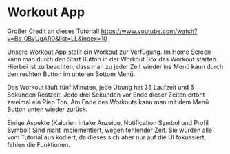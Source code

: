 # Workout App

Großer Credit an dieses Tutorial! https://www.youtube.com/watch?v=Bs_0ByUgAR0&list=LL&index=10

Unsere Workout App stellt ein Workout zur Verfügung. Im Home Screen kann man durch den Start Button in der Workout Box das Workout starten.
Hierbei ist zu beachten, dass man zu jeder Zeit wieder ins Menü kann durch den rechten Button im unteren Bottom Menü.

Das Workout läuft fünf Minuten, jede Übung hat 35 Laufzeit und 5 Sekunden Restzeit. Jede drei Sekunden vor
Ende dieser Zeiten ertönt zweimal ein Piep Ton.
Am Ende des Workouts kann man mit dem Menü Button unten wieder zurück.

Einige Aspekte (Kalorien intake Anzeige, Notification Symbol und Profil Symbol) Sind nicht implementiert, wegen fehlender Zeit.
Sie wurden alle vom Tutorial aus kodiert, da dieses sich aber nur auf die UI fokussiert, fehlen die Funktionen. 

